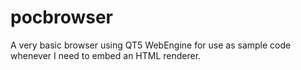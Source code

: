 # pocbrowser
A very basic browser using QT5 WebEngine for use as sample code whenever I need to embed an HTML renderer. 
